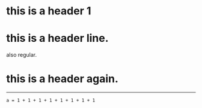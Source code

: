 # this is a header 1

# this is a header line.
also regular.

# this is a header again.

---

```a = 1 + 1 + 1 + 1 + 1 + 1 + 1 + 1```